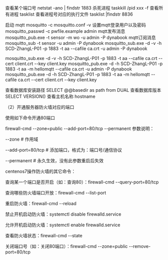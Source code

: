 查看某个端口号 netstat -ano | findstr 1883
杀死进程 taskkill /pid xxx -f
查看所有进程 tasklist
查看进程号对应的执行文件 tasklist |findstr 8836

启动 mqtt mosquitto -c mosquitto.conf -v
设置mqtt登录用户以及密码 mosquitto_passwd -c pwfile.example admin
mqtt发布消息 mosquitto_pub.exe -t sensor -m wo -u admin -P dynabook
mqtt订阅消息 mosquitto_sub -t sensor  -u admin -P dynabook
mosquitto_sub.exe -d -v -h SCD-ZhangL-P01 -p 1883 -t aa --cafile ca.crt -u admin -P dynabook

mosquitto_sub.exe -d -v -h SCD-ZhangL-P01 -p 1883 -t aa --cafile ca.crt --cert client.crt --key client.key
mosquitto_pub.exe -d -h SCD-ZhangL-P01 -p 1883 -t aa -m hellomqtt --cafile ca.crt -u admin -P dynabook
mosquitto_pub.exe -d -h SCD-ZhangL-P01 -p 1883 -t aa -m hellomqtt --cafile ca.crt --cert client.crt --key client.key

查看数据库安装路径 SELECT @@basedir as path from DUAL
查看数据库版本 SELECT VERSION()
查看主机名称 hostname

（2）开通服务器防火墙对应的端口

使用如下命令开通80端口

firewall-cmd --zone=public --add-port=80/tcp --permanent
参数说明：

--zone   # 作用域

--add-port=80/tcp  # 添加端口，格式为：端口号/通信协议

--permanent  # 永久生效，没有此参数重启后失效

 

centenos7操作防火墙的其它命令：

查询某一个端口是否开启（如：查询80）：firewall-cmd --query-port=80/tcp

查询哪些防火墙端口开放：firewall-cmd --list-port

重启防火墙：firewall-cmd --reload

禁止开机启动防火墙：systemctl disable firewalld.service

允许开机启动防火墙：systemctl enable firewalld.service

查看防火墙状态：firewall-cmd --state

关闭端口号（如：关闭80端口）：firewall-cmd --zone=public --remove-port=80/tcp
